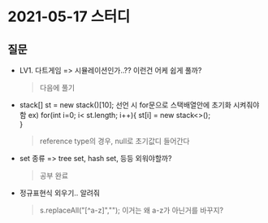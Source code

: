 # 2021-05-17 스터디
 
## 질문
- LV1. 다트게임
  => 시뮬레이션인가..?? 이런건 어케 쉽게 풀까?
   > 다음에 풀기
  
- stack[] st = new stack()[10];
  선언 시 for문으로 스택배열안에 초기화 시켜줘야함
   ex) for(int i=0; i< st.length; i++){
      st[i] = new stack<>();        
     }
  > reference type의 경우, null로 초기값디 들어간다
  
- set 종류 => tree set, hash set, 등등 외워야할까?
  > 공부 완료
  
- 정규표현식 외우기.. 알려줘
  > s.replaceAll("[^a-z]","");
    이거는 왜 a-z가 아닌거를 바꾸지?